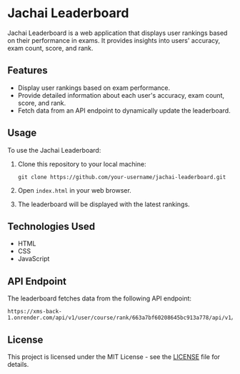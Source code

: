 
# Jachai Leaderboard

Jachai Leaderboard is a web application that displays user rankings based on their performance in exams. It provides insights into users' accuracy, exam count, score, and rank.

## Features

- Display user rankings based on exam performance.
- Provide detailed information about each user's accuracy, exam count, score, and rank.
- Fetch data from an API endpoint to dynamically update the leaderboard.

## Usage

To use the Jachai Leaderboard:

1. Clone this repository to your local machine:

   ```
   git clone https://github.com/your-username/jachai-leaderboard.git
   ```

2. Open `index.html` in your web browser.

3. The leaderboard will be displayed with the latest rankings.

## Technologies Used

- HTML
- CSS
- JavaScript

## API Endpoint

The leaderboard fetches data from the following API endpoint:

```
https://xms-back-1.onrender.com/api/v1/user/course/rank/663a7bf60208645bc913a778/api/v1/course
```

## License

This project is licensed under the MIT License - see the [LICENSE](LICENSE) file for details.

